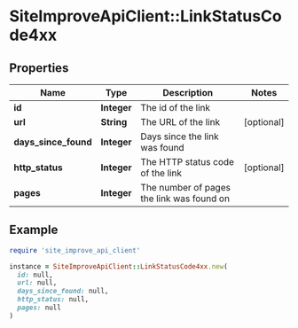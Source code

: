 # SiteImproveApiClient::LinkStatusCode4xx

## Properties

| Name | Type | Description | Notes |
| ---- | ---- | ----------- | ----- |
| **id** | **Integer** | The id of the link |  |
| **url** | **String** | The URL of the link | [optional] |
| **days_since_found** | **Integer** | Days since the link was found |  |
| **http_status** | **Integer** | The HTTP status code of the link | [optional] |
| **pages** | **Integer** | The number of pages the link was found on |  |

## Example

```ruby
require 'site_improve_api_client'

instance = SiteImproveApiClient::LinkStatusCode4xx.new(
  id: null,
  url: null,
  days_since_found: null,
  http_status: null,
  pages: null
)
```

